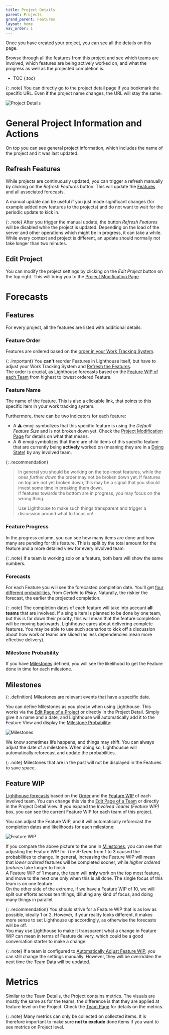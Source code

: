```yaml
---
title: Project Details
parent: Projects
grand_parent: Features
layout: home
nav_order: 1
---
```


Once you have created your project, you can see all the details on this page.
                
Browse through all the features from this project and see which teams are involved, which features are being actively worked on, and what the progress as well as the projected completion is.

- TOC
{:toc}

{: .note}
You can directly go to the project detail page if you bookmark the specific URL. Even if the project name changes, the URL will stay the same.

![Project Details](../../assets/features/projectdetail.png)

# General Project Information and Actions
On top you can see general project information, which includes the name of the project and it was last updated.

## Refresh Features
While projects are continuously updated, you can trigger a refresh manually by clicking on the *Refresh Features* button. This will update the [Features](#features) and all associated forecasts.

A manual update can be useful if you just made significant changes (for example added new features to the projects) and do not want to wait for the periodic update to kick in.

{: .note}
After you trigger the manual update, the button *Refresh Features* will be disabled while the project is updated. Depending on the load of the server and other operations which might be in progress, it can take a while. While every context and project is different, an update should normally not take longer than two minutes.

## Edit Project
You can modify the project settings by clicking on the *Edit Project* button on the top right. This will bring you to the [Project Modification Page](./edit.html).

# Forecasts

## Features
For every project, all the features are listed with additional details.

### Feature Order
Features are ordered based on the [order in your Work Tracking System](../../concepts/concepts.html#feature-order).

{: .important}
You **can't** reorder Features in Lighthouse itself, but have to adjust your Work Tracking System and [Refresh the Features](#refresh-features).  
The order is crucial, as Lighthouse forecasts based on the [Feature WIP of each Team](#feature-wip) from highest to lowest ordered Feature.

### Feature Name
The name of the feature. This is also a clickable link, that points to this specific item in your work tracking system.

Furthermore, there can be two indicators for each feature:
- A ⚠️ emoji symbolizes that this specific feature is using the *Default Feature Size* and is not broken down yet. Check the [Project Modification Page](./edit.html#default-feature-size) for details on what that means.
- A ⚙️ emoji symbolizes that there are child items of this specific feature that are currently being **actively** worked on (meaning they are in a [Doing State](./edit.html#states)) by any involved team.

{: .recommendation}
> In general you should be working on the top-most features, while the ones *further down* the order may not be broken down yet. If features on top are not yet broken down, this may be a signal that you should invest some time in breaking them down.  
If features towards the bottom are in progress, you may focus on the wrong thing.  
> 
> Use Lighthouse to make such things transparent and trigger a discussion around what to focus on!

### Feature Progress
In the progress column, you can see how many items are done and how many are pending for this feature. This is split by the total amount for the feature and a more detailed view for every involved team.

{: .note}
If a team is working solo on a feature, both bars will show the same numbers.

### Forecasts
For each Feature you will see the forecasted completion date. You'll get [four different probabilities](../overview/overview.html#projected-completion), from *Certain* to *Risky*. Naturally, the riskier the forecast, the earlier the projected completion.

{: .note}
The completion dates of each feature will take into account **all teams** that are involved. If a single item is planned to be done by one team, but this is far down their priority, this will mean that the feature completion will be moving backwards. Lighthouse cares about delivering complete features. You may be able to use such scenarios to kick off a discussion about how work or teams are sliced (as less dependencies mean more effective delivery).

### Milestone Probability
If you have [Milestones](#milestones) defined, you will see the likelihood to get the Feature done in time for each milestone.

## Milestones  

{: .definition}
Milestones are relevant events that have a specific date.

You can define Milestones as you please when using Lighthouse. This works via the [Edit Page of a Project](./edit.html#milestones) or directly in the Project Detail. Simply give it a name and a date, and Lighthouse will automatically add it to the Feature View and display the [Milestone Probability](#milestone-probability):

![Milestones](../../assets/features/projectdetail_milestones.png)

We know sometimes life happens, and things may shift. You can always adjust the date of a milestone. When doing so, Lighthousue will automatically reforecast and update the probabilities.

{: .note}
Milestones that are in the past will not be displayed in the Features to save space.

## Feature WIP
[Lighthouse forecasts](../../concepts/howlighthouseforecasts.html) based on the [Order](#feature-order) and the [Feature WIP](../teams/edit.html#feature-wip) of each involved team. You can change this via the [Edit Page of a Team](../teams/edit.html#feature-wip) or directly in the Project Detail View. If you expand the *Involved Teams (Feature WIP)* box, you can see the current Feature WIP for each team of this project.  

You can adjust the Feature WIP, and it will automatically reforecast the completion dates and likelihoods for each milestone:

![Feature WIP](../../assets/features/projectdetail_team_feature_wip.png)

If you compare the above picture to the one in [Milestones](#milestones), you can see that adjusting the Feature WIP for *The A-Team* from 1 to 3 caused the probabilities to change. In general, increasing the Feature WIP will mean that *lower ordered* features will be completed sooner, while *higher ordered features* take longer to finish.  
A Feature WIP of 1 means, the team will **only** work on the top most feature, and move to the next one only when this is all done. The single focus of this team is on one feature.  
On the other side of the extreme, if we have a Feature WIP of 10, we will split our efforts across ten things, dilluting any kind of focus, and doing many things in parallel.

{: .recommendation}
You should strive for a Feature WIP that is as low as possible, ideally 1 or 2. However, if your reality looks different, it makes more sense to set Lighthouse up accordingly, as otherwise the forecasts will be off.  
You may use Lighthouse to make it transparent what a change in Feature WIP can mean in terms of Feature delivery, which could be a good conversation starter to make a change.

{: .note}
If a team is configured to [Automatically Adjust Feature WIP](../teams/edit.html#automatically-adjust-feature-wip), you can still change the settings manually. However, they will be overridden the next time the Team Data will be updated.

# Metrics
Similar to the Team Details, the Project contains metrics. The visuals are mostly the same as for the teams, the difference is that they are applied at feature level on the Project. Check the [Team Page](../teams/detail.html#metrics) for details on the metrics.

{: .note}
Many metrics can only be collected on collected items. It is therefore important to make sure **not to exclude** done items if you want to see metrics on Project level.